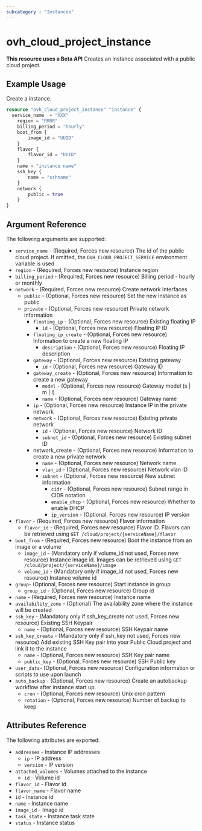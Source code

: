 ```yaml
---
subcategory : "Instances"
---
```


# ovh_cloud_project_instance

**This resource uses a Beta API** Creates an instance associated with a public cloud project.

## Example Usage

Create a instance.

```terraform
resource "ovh_cloud_project_instance" "instance" {
  service_name  = "XXX"
    region = "RRRR"
    billing_period = "hourly"
    boot_from {
        image_id = "UUID"
    }
    flavor {
        flavor_id = "UUID"
    }
    name = "instance name"
    ssh_key {
        name = "sshname"
    }
    network {
        public = true
    }  
}
```

## Argument Reference

The following arguments are supported:

* `service_name` - (Required, Forces new resource) The id of the public cloud project. If omitted, the `OVH_CLOUD_PROJECT_SERVICE` environment variable is used
* `region` - (Required, Forces new resource) Instance region
* `billing_period` - (Required, Forces new resource) Billing period - hourly or monthly
* `network` - (Required, Forces new resource) Create network interfaces
  * `public` - (Optional, Forces new resource) Set the new instance as public
  * `private` - (Optional, Forces new resource) Private network information
    * `floating_ip` - (Optional, Forces new resource) Existing floating IP
      * `id` - (Optional, Forces new resource) Floating IP ID
    * `floating_ip_create` - (Optional, Forces new resource) Information to create a new floating IP
      * `description` - (Optional, Forces new resource) Floating IP description
    * `gateway` - (Optional, Forces new resource) Existing gateway
      * `id` - (Optional, Forces new resource) Gateway ID
    * `gateway_create` - (Optional, Forces new resource) Information to create a new gateway
      * `model` - (Optional, Forces new resource) Gateway model (s | m | l)
      * `name` - (Optional, Forces new resource) Gateway name
    * `ip` - (Optional, Forces new resource) Instance IP in the private network
    * `network` - (Optional, Forces new resource) Existing private network
      * `id` - (Optional, Forces new resource) Network ID
      * `subnet_id` - (Optional, Forces new resource) Existing subnet ID
    * network_create - (Optional, Forces new resource) Information to create a new private network
      * `name` - (Optional, Forces new resource) Network name
      * `vlan_id` - (Optional, Forces new resource) Network vlan ID
      * `subnet` - (Optional, Forces new resource) New subnet information
        * `cidr` - (Optional, Forces new resource) Subnet range in CIDR notation
        * `enable_dhcp` - (Optional, Forces new resource) Whether to enable DHCP
        * `ip_version` - (Optional, Forces new resource) IP version
* `flavor` - (Required, Forces new resource) Flavor information
  * `flavor_id` - (Required, Forces new resource) Flavor ID. Flavors can be retrieved using `GET /cloud/project/{serviceName}/flavor`
* `boot_from` - (Required, Forces new resource) Boot the instance from an image or a volume
  * `image_id` - (Mandatory only if volume_id not used, Forces new resource) Instance image id. Images can be retrieved using `GET /cloud/project/{serviceName}/image`
  * `volume_id` - (Mandatory only if image_id not used, Forces new resource) Instance volume id
* `group`- (Optional, Forces new resource) Start instance in group
  * `group_id` - (Optional, Forces new resource) Group id
* `name` - (Required, Forces new resource) Instance name
* `availability_zone` - (Optional) The availability zone where the instance will be created
* `ssh_key` - (Mandatory only if ssh_key_create not used, Forces new resource) Existing SSH Keypair
  * `name` - (Optional, Forces new resource) SSH Keypair name
* `ssh_key_create` - (Mandatory only if ssh_key not used, Forces new resource) Add existing SSH Key pair into your Public Cloud project and link it to the instance
  * `name` - (Optional, Forces new resource) SSH Key pair name
  * `public_key` - (Optional, Forces new resource) SSH Public key
* `user_data`- (Optional, Forces new resource) Configuration information or scripts to use upon launch
* `auto_backup` - (Optional, Forces new resource) Create an autobackup workflow after instance start up.
  * `cron` - (Optional, Forces new resource) Unix cron pattern
  * `rotation` - (Optional, Forces new resource) Number of backup to keep

## Attributes Reference

The following attributes are exported:

* `addresses` - Instance IP addresses
  * `ip` - IP address
  * `version` - IP version
* `attached_volumes` - Volumes attached to the instance
  * `id` - Volume id
* `flavor_id` - Flavor id
* `flavor_name` - Flavor name
* `id` - Instance id
* `name` - Instance name
* `image_id` - Image id
* `task_state` - Instance task state
* `status` - Instance status
